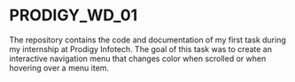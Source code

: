 # PRODIGY_WD_01
The repository contains the code and documentation of my first task during my internship at Prodigy Infotech. The goal of this task was to create an interactive navigation menu that changes color when scrolled or when hovering over a menu item.
